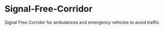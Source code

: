# Signal-Free-Corridor
Signal Free Corridor for ambulances and emergency vehicles to avoid traffic 
